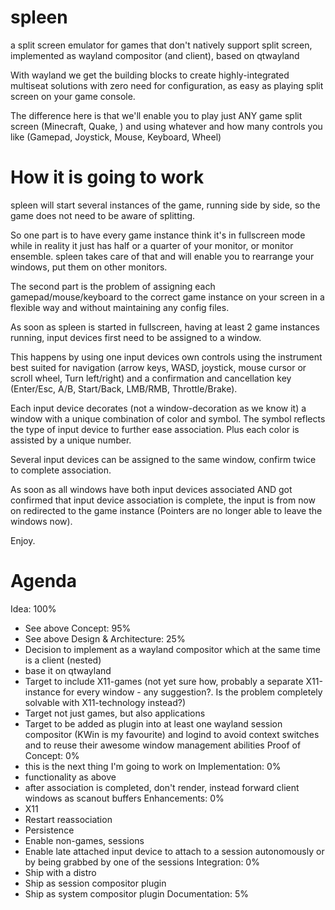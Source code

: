 spleen
======

a split screen emulator for games that don't natively support split screen, implemented as wayland compositor (and client), based on qtwayland

With wayland we get the building blocks to create highly-integrated multiseat solutions with zero need for configuration, as easy as playing split screen on your game console.

The difference here is that we'll enable you to play just ANY game split screen (Minecraft, Quake, ) and using whatever and how many controls you like (Gamepad, Joystick, Mouse, Keyboard, Wheel)

How it is going to work
=======================

spleen will start several instances of the game, running side by side, so the game does not need to be aware of splitting.

So one part is to have every game instance think it's in fullscreen mode while in reality it just has half or a quarter of your monitor, or monitor ensemble.
spleen takes care of that and will enable you to rearrange your windows, put them on other monitors.

The second part is the problem of assigning each gamepad/mouse/keyboard to the correct game instance on your screen in a flexible way and without maintaining any config files.

As soon as spleen is started in fullscreen, having at least 2 game instances running, input devices first need to be assigned to a window.

This happens by using one input devices own controls using the instrument best suited for navigation (arrow keys, WASD, joystick, mouse cursor or scroll wheel, Turn left/right) and a confirmation and cancellation key (Enter/Esc, A/B, Start/Back, LMB/RMB, Throttle/Brake).

Each input device decorates (not a window-decoration as we know it) a window with a unique combination of color and symbol.
The symbol reflects the type of input device to further ease association. Plus each color is assisted by a unique number.

Several input devices can be assigned to the same window, confirm twice to complete association.

As soon as all windows have both input devices associated AND got confirmed that input device association is complete, the input is from now on redirected to the game instance (Pointers are no longer able to leave the windows now).

Enjoy.

Agenda
======

Idea: 100%
- See above
Concept: 95%
- See above
Design & Architecture: 25%
- Decision to implement as a wayland compositor which at the same time is a client (nested)
- base it on qtwayland
- Target to include X11-games (not yet sure how, probably a separate X11-instance for every window - any suggestion?. Is the problem completely solvable with X11-technology instead?)
- Target not just games, but also applications
- Target to be added as plugin into at least one wayland session compositor (KWin is my favourite) and logind to avoid context switches and to reuse their awesome window management abilities
Proof of Concept: 0%
- this is the next thing I'm going to work on
Implementation: 0%
- functionality as above
- after association is completed, don't render, instead forward client windows as scanout buffers
Enhancements: 0%
- X11
- Restart reassociation
- Persistence
- Enable non-games, sessions
- Enable late attached input device to attach to a session autonomously or by being grabbed by one of the sessions
Integration: 0%
- Ship with a distro
- Ship as session compositor plugin
- Ship as system compositor plugin
Documentation: 5%
